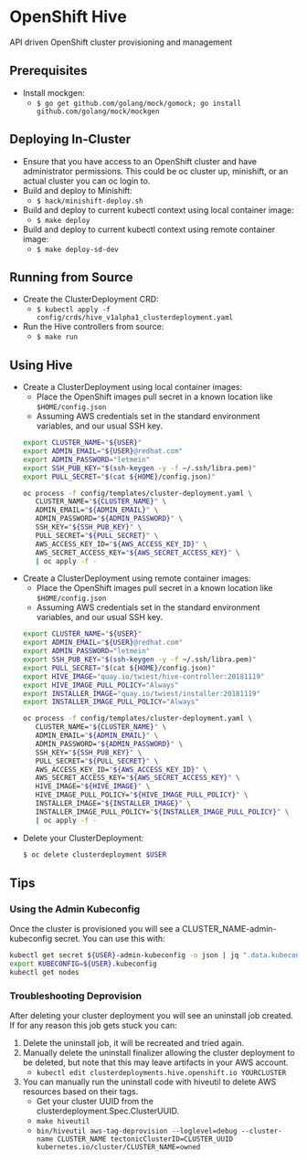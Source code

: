 # OpenShift Hive
API driven OpenShift cluster provisioning and management

## Prerequisites

 * Install mockgen:
   * `$ go get github.com/golang/mock/gomock; go install github.com/golang/mock/mockgen`

## Deploying In-Cluster

* Ensure that you have access to an OpenShift cluster and have administrator permissions. This could be oc cluster up, minishift, or an actual cluster you can oc login to.
* Build and deploy to Minishift:
  * `$ hack/minishift-deploy.sh`
* Build and deploy to current kubectl context using local container image:
   * `$ make deploy`
* Build and deploy to current kubectl context using remote container image:
   * `$ make deploy-sd-dev`

## Running from Source

* Create the ClusterDeployment CRD:
  * `$ kubectl apply -f config/crds/hive_v1alpha1_clusterdeployment.yaml`
* Run the Hive controllers from source:
  * `$ make run`

## Using Hive
* Create a ClusterDeployment using local container images:
  * Place the OpenShift images pull secret in a known location like `$HOME/config.json`
  * Assuming AWS credentials set in the standard environment variables, and our usual SSH key.
  ```bash
  export CLUSTER_NAME="${USER}"
  export ADMIN_EMAIL="${USER}@redhat.com"
  export ADMIN_PASSWORD="letmein"
  export SSH_PUB_KEY="$(ssh-keygen -y -f ~/.ssh/libra.pem)"
  export PULL_SECRET="$(cat ${HOME}/config.json)"

  oc process -f config/templates/cluster-deployment.yaml \
     CLUSTER_NAME="${CLUSTER_NAME}" \
     ADMIN_EMAIL="${ADMIN_EMAIL}" \
     ADMIN_PASSWORD="${ADMIN_PASSWORD}" \
     SSH_KEY="${SSH_PUB_KEY}" \
     PULL_SECRET="${PULL_SECRET}" \
     AWS_ACCESS_KEY_ID="${AWS_ACCESS_KEY_ID}" \
     AWS_SECRET_ACCESS_KEY="${AWS_SECRET_ACCESS_KEY}" \
     | oc apply -f -
  ```
* Create a ClusterDeployment using remote container images:
  * Place the OpenShift images pull secret in a known location like `$HOME/config.json`
  * Assuming AWS credentials set in the standard environment variables, and our usual SSH key.
  ```bash
  export CLUSTER_NAME="${USER}"
  export ADMIN_EMAIL="${USER}@redhat.com"
  export ADMIN_PASSWORD="letmein"
  export SSH_PUB_KEY="$(ssh-keygen -y -f ~/.ssh/libra.pem)"
  export PULL_SECRET="$(cat ${HOME}/config.json)"
  export HIVE_IMAGE="quay.io/twiest/hive-controller:20181119"
  export HIVE_IMAGE_PULL_POLICY="Always"
  export INSTALLER_IMAGE="quay.io/twiest/installer:20181119"
  export INSTALLER_IMAGE_PULL_POLICY="Always"

  oc process -f config/templates/cluster-deployment.yaml \
     CLUSTER_NAME="${CLUSTER_NAME}" \
     ADMIN_EMAIL="${ADMIN_EMAIL}" \
     ADMIN_PASSWORD="${ADMIN_PASSWORD}" \
     SSH_KEY="${SSH_PUB_KEY}" \
     PULL_SECRET="${PULL_SECRET}" \
     AWS_ACCESS_KEY_ID="${AWS_ACCESS_KEY_ID}" \
     AWS_SECRET_ACCESS_KEY="${AWS_SECRET_ACCESS_KEY}" \
     HIVE_IMAGE="${HIVE_IMAGE}" \
     HIVE_IMAGE_PULL_POLICY="${HIVE_IMAGE_PULL_POLICY}" \
     INSTALLER_IMAGE="${INSTALLER_IMAGE}" \
     INSTALLER_IMAGE_PULL_POLICY="${INSTALLER_IMAGE_PULL_POLICY}" \
     | oc apply -f -
  ```
* Delete your ClusterDeployment:
  ```bash
  $ oc delete clusterdeployment $USER
  ```

## Tips

### Using the Admin Kubeconfig

Once the cluster is provisioned you will see a CLUSTER_NAME-admin-kubeconfig secret. You can use this with:

```bash
kubectl get secret ${USER}-admin-kubeconfig -o json | jq ".data.kubeconfig" -r | base64 -d > ${USER}.kubeconfig
export KUBECONFIG=${USER}.kubeconfig
kubectl get nodes
```

### Troubleshooting Deprovision

After deleting your cluster deployment you will see an uninstall job created. If for any reason this job gets stuck you can:

 1. Delete the uninstall job, it will be recreated and tried again.
 1. Manually delete the uninstall finalizer allowing the cluster deployment to be deleted, but note that this may leave artifacts in your AWS account.
    * `kubectl edit clusterdeployments.hive.openshift.io YOURCLUSTER`
 1. You can manually run the uninstall code with hiveutil to delete AWS resources based on their tags.
    * Get your cluster UUID from the clusterdeployment.Spec.ClusterUUID.
    * `make hiveutil`
    * `bin/hiveutil aws-tag-deprovision --loglevel=debug --cluster-name CLUSTER_NAME tectonicClusterID=CLUSTER_UUID kubernetes.io/cluster/CLUSTER_NAME=owned`
